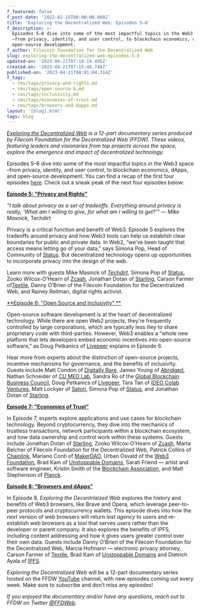 ```yaml
---
f_featured: false
f_post-date: '2022-02-15T00:00:00.000Z'
title: 'Exploring the Decentralized Web: Episodes 5–8'
f_description: >-
  Episodes 5–8 dive into some of the most impactful topics in the Web3 space
  –from privacy, identity, and user control, to blockchain economics, dApps, and
  open-source development.
f_author: Filecoin Foundation for the Decentralized Web
slug: exploring-the-decentralized-web-episodes-5-8
updated-on: '2023-04-21T07:18:19.495Z'
created-on: '2023-04-21T07:15:46.748Z'
published-on: '2023-04-21T08:01:04.314Z'
f_tags:
  - cms/tags/privacy-and-rights.md
  - cms/tags/open-source-b.md
  - cms/tags/inclusivity.md
  - cms/tags/economies-of-trust.md
  - cms/tags/browsers-and-dapps.md
layout: '[blog].html'
tags: blog
---
```


[_Exploring the Decentralized Web_](https://www.youtube.com/watch?v=P0yfvedPY94&list=PL37YlBYJT0nmfqDnbov6lKHUyZvRfQjap&index=1) _is a 12-part documentary series produced by Filecoin Foundation for the Decentralized Web (FFDW). These videos, featuring leaders and visionaries from top projects across the space, explore the emergence and impact of decentralized technology._

Episodes 5–8 dive into some of the most impactful topics in the Web3 space –from privacy, identity, and user control, to blockchain economics, dApps, and open-source development. You can find a recap of the first four episodes [here](https://medium.com/@FFDWeb/check-out-our-docuseries-exploring-the-decentralized-web-b7d13e2415d). Check out a sneak peak of the next four episodes below:

[**Episode 5: "Privacy and Rights"**](https://www.youtube.com/watch?v=paeI3LiHIuI&t=1s)

_“I talk about privacy as a set of tradeoffs. Everything around privacy is really, ‘What am I willing to give, for what am I willing to get?’” — Mike Masnick,_ Techdirt

Privacy is a critical function and benefit of Web3. Episode 5 explores the tradeoffs around privacy and how Web3 tools can help us establish clear boundaries for public and private data. In Web2, “we’ve been taught that access means letting go of your data,” says Simona Pop, Head of Community of [Status](https://status.im/get/). But decentralized technology opens up opportunities to incorporate privacy into the design of the web.

Learn more with guests Mike Masnick of [_Techdirt_](https://www.techdirt.com/), Simona Pop of [Status](https://status.im/get/), Zooko Wilcox-O’Hearn of [Zcash](https://z.cash/), Jonathan Dotan of [Starling](https://www.starlinglab.org/), Carson Farmer of[Textile](https://www.textile.io/), Danny O’Brien of the Filecoin Foundation for the Decentralized Web, and Rainey Reitman, digital rights activist.

[\*\*Episode 6: "Open Source and Inclusivity" \*\*](https://www.youtube.com/watch?v=wjy4Dv1-pHU)

Open-source software development is at the heart of decentralized technology. While there are open Web2 projects, they’re frequently controlled by large corporations, which are typically less liley to share proprietary code with third-parties. However, Web3 enables a “whole new platform that lets developers embed economic incentives into open-source software,” as Doug Petkanics of [Livepeer](https://livepeer.org/) explains in Episode 6.

Hear more from experts about the distinction of open-source projects, incentive mechanisms for governance, and the benefits of inclusivity. Guests include Matt Condon of [Digitally Rare](https://anchor.fm/digitallyrare), James Young of [Abridged](https://abridged.io/), Nathan Schneider of [CU MED Lab](https://www.colorado.edu/lab/medlab/about), Sandra Ro of the [Global Blockchain Business Council](https://gbbcouncil.org/), Doug Petkanics of [Livepeer](https://livepeer.org/), Tara Tan of [IDEO Colab Ventures](https://www.ideocolab.com/ventures/), Matt Lockyer of [Satori](https://www.satoriapp.xyz/), Simona Pop of [Status](https://status.im/get/), and Jonathan Dotan of [Starling](https://www.starlinglab.org/).

[**Episode 7: "Economies of Trust"**](https://www.youtube.com/watch?v=KBq0GsTj3ho)

In Episode 7, experts explore applications and use cases for blockchain technology. Beyond cryptocurrency, they dive into the mechanics of trustless transactions, network participants within a blockchain ecosystem, and how data ownership and control work within these systems. Guests include Jonathan Dotan of [Starling](https://www.starlinglab.org/), Zooko Wilcox-O’Hearn of [Zcash](https://z.cash/), Marta Belcher of Filecoin Foundation for the Decentralized Web, Patrick Collins of [Chainlink](https://chain.link/), Mariano Conti of [MakerDAO](https://makerdao.com/en/), Urban Osvald of the [Web3 Foundation](https://web3.foundation/), Brad Kam of [Unstoppable Domains](https://unstoppabledomains.com/), Sarah Friend — artist and software engineer, Kristin Smith of the [Blockchain Association](https://theblockchainassociation.org/), and Matt Stephenson of [Planck](https://planckdata.com/).

[**Episode 8: "Browsers and dApps"**](https://www.youtube.com/watch?v=wF_a2vR4zxQ)

In Episode 8, _Exploring the Decentrlaized Web_ explores the history and benefits of Web3 browsers, like Brave and Opera, which leverage peer-to-peer protocols and cryptocurrency wallets. This episode dives into how the next version of web browsers will return _lost agency_ to users and re-establish web browsers as a tool that serves users rather than the developer or parent company. It also explores the benefits of IPFS, including content addressing and how it gives users greater control over their own data. Guests include Danny O’Brien of the Filecoin Foundation for the Decentralized Web, Marcia Hofmann — electronic privacy attorney, Carson Farmer of [Textile](https://www.textile.io/), Brad Kam of [Unstoppable Domains](https://unstoppabledomains.com/) and Dietrich Ayala of [IPFS](https://ipfs.io/).

_Exploring the Decentralized Web_ will be a 12-part documentary series hosted on the FFDW [YouTube](https://www.youtube.com/channel/UCbj3Hck5cwKURkZKHjg_MKQ) channel, with new episodes coming out every week. Make sure to subscribe and don’t miss any episodes!

_If you enjoyed the documentary and/or have any questions, reach out to FFDW on Twitter_ [_@FFDWeb_](https://twitter.com/ffdweb)_._
